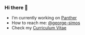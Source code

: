 ### Hi there 👋
<!--
**georgesimos/georgesimos** is a ✨ _special_ ✨ repository because its `README.md` (this file) appears on your GitHub profile.
-->
- I’m currently working on [Panther](https://github.com/panther-labs)
- How to reach me: [@george-simos](https://www.linkedin.com/in/george-simos/) 
- Check my [Curriculum Vitae](https://github.com/georgesimos/georgesimos/raw/main/GeorgeSimos.pdf)



